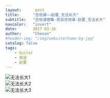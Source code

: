 ```yaml
---
layout:      post
title:      "吉他谱——赵雷_无法长大"
subtitle:   "吉他谱搜集-民谣吉他谱-赵雷_无法长大"
navcolor:   "invert"
date:       2017-03-16
author:     "Cheson"
#header-img: "/img/website/home-bg.jpg"
catalog: false
tags:
    - Guitar
    - 民谣
    - 赵雷
---
```


![无法长大1](https://chendongqi.github.io/blog/img/2017-03-17-guitar_zhaolei_wufazhangda/无法长大1.png)    
![无法长大2](https://chendongqi.github.io/blog/img/2017-03-17-guitar_zhaolei_wufazhangda/无法长大2.png)  
![无法长大3](https://chendongqi.github.io/blog/img/2017-03-17-guitar_zhaolei_wufazhangda/无法长大3.png)  
